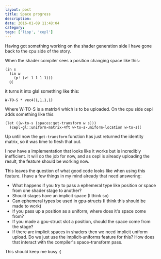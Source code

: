 ```yaml
---
layout: post
title: Space progress
description:
date: 2016-01-09 11:48:04
category:
tags: ['lisp', 'cepl']
---
```


Having got something working on the shader generation side I have gone back to the cpu side of the story.

When the shader compiler sees a position changing space like this:

	(in s
	  (in w
		(p! (v! 1 1 1 1)))
	  0)

it turns it into glsl something like this:

    W-TO-S * vec4(1,1,1,1)

Where W-TO-S is a matrix4 which is to be uploaded. On the cpu side cepl adds something like this

	(let ((w-to-s (spaces:get-transform w s)))
      (cepl-gl::uniform-matrix-4ft w-to-s-uniform-location w-to-s))

Up until now the `get-transform` function has just returned the identity matrix, so it was time to flesh that out.

I now have a implementation that looks like it works but is incredibly inefficient. It will do the job for now, and as cepl is already uploading the result, the feature should be working now.

This leaves the question of what good code looks like when using this feature. I have a few things in my mind already that need answering:

- What happens if you try to pass a ephemeral type like position or space from one shader stage to another?
- Should stages have an implicit space (I think so)
- Can ephemeral types be used in gpu-structs (I think this should be made to work)
- If you pass up a position as a uniform, where does it's space come from?
- If you made a gpu-struct slot a position, should the space come from the stage?
- If there are implicit spaces in shaders then we need implicit uniform upload. Do we just use the implicit-uniforms feature for this? How does that interact with the compiler's space-transform pass.

This should keep me busy :)
